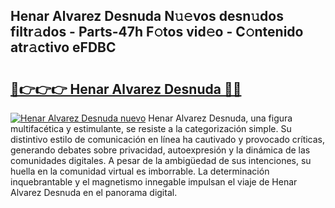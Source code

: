 ## Henar Alvarez Desnuda N𝚞𝚎vos desn𝚞dos filtr𝚊dos - Parts-47h F𝚘tos vid𝚎o - C𝚘ntenido atr𝚊ctivo eFDBC

# <h2><a href="http://mb7mip.tromn.icu/?c=Henar+Alvarez+Desnuda">🔗👉👉👉 Henar Alvarez Desnuda 🔗🔗</a></h2>

[![Henar Alvarez Desnuda nuevo](https://i.imgur.com/pEAQMta.gif)](http://mb7mip.tromn.icu/?c=Henar+Alvarez+Desnuda)
Henar Alvarez Desnuda, una figura multifacética y estimulante, se resiste a la categorización simple. Su distintivo estilo de comunicación en línea ha cautivado y provocado críticas, generando debates sobre privacidad, autoexpresión y la dinámica de las comunidades digitales. A pesar de la ambigüedad de sus intenciones, su huella en la comunidad virtual es imborrable. La determinación inquebrantable y el magnetismo innegable impulsan el viaje de Henar Alvarez Desnuda en el panorama digital.
